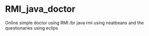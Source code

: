 # RMI_java_doctor
Online simple doctor using RMI /br
java rmi using neatbeans and the questionaries using eclips
